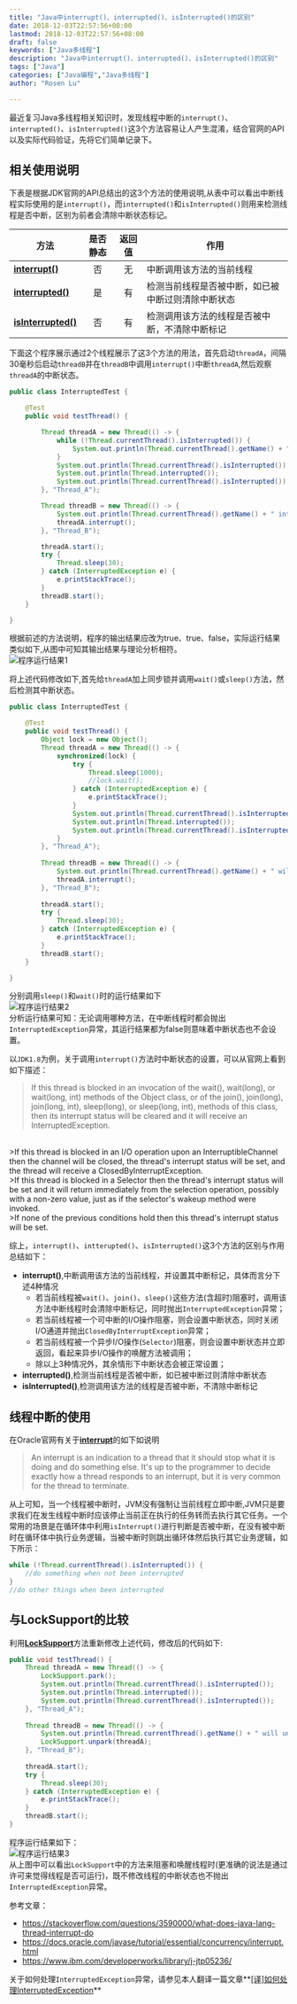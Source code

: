 ```yaml
---
title: "Java中interrupt()、interrupted()、isInterrupted()的区别"
date: 2018-12-03T22:57:56+08:00
lastmod: 2018-12-03T22:57:56+08:00
draft: false
keywords: ["Java多线程"]
description: "Java中interrupt()、interrupted()、isInterrupted()的区别"
tags: ["Java"]
categories: ["Java编程","Java多线程"]
author: "Rosen Lu"

---
```

最近复习Java多线程相关知识时，发现线程中断的`interrupt()`、`interrupted()`、`isInterrupted()`这3个方法容易让人产生混淆，结合官网的API以及实际代码验证，先将它们简单记录下。
<!--more-->

## 相关使用说明

下表是根据JDK官网的API总结出的这3个方法的使用说明,从表中可以看出中断线程实际使用的是`interrupt()`，而`interrupted()`和`isInterrupted()`则用来检测线程是否中断，区别为前者会清除中断状态标记。

| &nbsp;&nbsp;方法&nbsp;&nbsp; | 是否静态 |返回值|作用|
| --- | :----: | :----: |---|
| **[interrupt()](https://docs.oracle.com/javase/8/docs/api/java/lang/Thread.html#interrupt--)** | 否 | 无 |中断调用该方法的当前线程|
| **[interrupted()](https://docs.oracle.com/javase/8/docs/api/java/lang/Thread.html#interrupted--)** | 是 | 有 |检测当前线程是否被中断，如已被中断过则清除中断状态|
| **[isInterrupted()](https://docs.oracle.com/javase/8/docs/api/java/lang/Thread.html#isInterrupted--)** | 否 | 有 |检测调用该方法的线程是否被中断，不清除中断标记|

下面这个程序展示通过2个线程展示了这3个方法的用法，首先启动`threadA`，间隔30毫秒后启动`threadB`并在`threadB`中调用`interrupt()`中断`threadA`,然后观察`threadA`的中断状态。
```java
public class InterruptedTest {

	@Test
	public void testThread() {

		Thread threadA = new Thread(() -> {
			while (!Thread.currentThread().isInterrupted()) {
				System.out.println(Thread.currentThread().getName() + "\t" + LocalTime.now());
			}
			System.out.println(Thread.currentThread().isInterrupted());
			System.out.println(Thread.interrupted());
			System.out.println(Thread.currentThread().isInterrupted());
		}, "Thread_A");

		Thread threadB = new Thread(() -> {
			System.out.println(Thread.currentThread().getName() + " interrupt ThreadA");
			threadA.interrupt();
		}, "Thread_B");

		threadA.start();
		try {
			Thread.sleep(30);
		} catch (InterruptedException e) {
			e.printStackTrace();
		}
		threadB.start();
	}

}
```
根据前述的方法说明，程序的输出结果应改为true、true、false，实际运行结果类似如下,从图中可知其输出结果与理论分析相符。  
![程序运行结果1](/blog_img/difference-between-interrupt-interrupted-isinterrupted/thread_interrupted_running_result_1.png "程序运行结果")  

将上述代码修改如下,首先给`threadA`加上同步锁并调用`wait()`或`sleep()`方法，然后检测其中断状态。  
```java
public class InterruptedTest {

	@Test
	public void testThread() {
		Object lock = new Object();
		Thread threadA = new Thread(() -> {
			synchronized(lock) {
				try {
					Thread.sleep(1000);
					//lock.wait();
				} catch (InterruptedException e) {
					e.printStackTrace();
				}
				System.out.println(Thread.currentThread().isInterrupted());
				System.out.println(Thread.interrupted());
				System.out.println(Thread.currentThread().isInterrupted());
			}
		}, "Thread_A");
		
		Thread threadB = new Thread(() -> {
			System.out.println(Thread.currentThread().getName() + " will interrupt ThreadA");
			threadA.interrupt();
		}, "Thread_B");
		
		threadA.start();
		try {
			Thread.sleep(30);
		} catch (InterruptedException e) {
			e.printStackTrace();
		}
		threadB.start();
	}

}
```
分别调用`sleep()`和`wait()`时的运行结果如下  
![程序运行结果2](/blog_img/difference-between-interrupt-interrupted-isinterrupted/thread_interrupted_running_result_2.png "程序运行结果")  
分析运行结果可知：无论调用哪种方法，在中断线程时都会抛出`InterruptedException`异常，其运行结果都为false则意味着中断状态也不会设置。

以`JDK1.8`为例，关于调用`interrupt()`方法时中断状态的设置，可以从官网上看到如下描述：

>If this thread is blocked in an invocation of the wait(), wait(long), or wait(long, int) methods of the Object class, or of the join(), join(long), join(long, int), sleep(long), or sleep(long, int), methods of this class, then its interrupt status will be cleared and it will receive an InterruptedException.    
<br/>
>If this thread is blocked in an I/O operation upon an InterruptibleChannel then the channel will be closed, the thread's interrupt status will be set, and the thread will receive a ClosedByInterruptException.   
<br/>
>If this thread is blocked in a Selector then the thread's interrupt status will be set and it will return immediately from the selection operation, possibly with a non-zero value, just as if the selector's wakeup method were invoked.  
<br/>
>If none of the previous conditions hold then this thread's interrupt status will be set.  

综上，`interrupt()`、`intterupted()`、`isInterrupted()`这3个方法的区别与作用总结如下：

* **interrupt()**,中断调用该方法的当前线程，并设置其中断标记，具体而言分下述4种情况
	- 若当前线程被`wait()`、`join()`、`sleep()`这些方法(含超时)阻塞时，调用该方法中断线程时会清除中断标记，同时抛出`InterruptedException`异常；
	- 若当前线程被一个可中断的I/O操作阻塞，则会设置中断状态，同时关闭I/O通道并抛出`ClosedByInterruptException`异常；
	- 若当前线程被一个异步I/O操作(`Selector`)阻塞，则会设置中断状态并立即返回，看起来异步I/O操作的唤醒方法被调用；
	- 除以上3种情况外，其余情形下中断状态会被正常设置；
* **interrupted()**,检测当前线程是否被中断，如已被中断过则清除中断状态
* **isInterrupted()**,检测调用该方法的线程是否被中断，不清除中断标记

## 线程中断的使用
在Oracle官网有关于[**interrupt**](https://docs.oracle.com/javase/tutorial/essential/concurrency/interrupt.html)的如下如说明

>An interrupt is an indication to a thread that it should stop what it is doing and do something else. It's up to the programmer to decide exactly how a thread responds to an interrupt, but it is very common for the thread to terminate.

从上可知，当一个线程被中断时，JVM没有强制让当前线程立即中断,JVM只是要求我们在发生线程中断时应该停止当前正在执行的任务转而去执行其它任务。一个常用的场景是在循环体中利用`isInterrupt()`进行判断是否被中断，在没有被中断时在循环体中执行业务逻辑，当被中断时则跳出循环体然后执行其它业务逻辑，如下所示：
```java
while (!Thread.currentThread().isInterrupted()) {
	//do something when not been interrupted
}
//do other things when been interrupted
```

## 与LockSupport的比较
利用[**LockSupport**](https://docs.oracle.com/javase/7/docs/api/java/util/concurrent/locks/LockSupport.html)方法重新修改上述代码，修改后的代码如下:

```java
public void testThread() {
	Thread threadA = new Thread(() -> {
		LockSupport.park();
		System.out.println(Thread.currentThread().isInterrupted());
		System.out.println(Thread.interrupted());
		System.out.println(Thread.currentThread().isInterrupted());
	}, "Thread_A");
	
	Thread threadB = new Thread(() -> {
		System.out.println(Thread.currentThread().getName() + " will unpark ThreadA");
		LockSupport.unpark(threadA);
	}, "Thread_B");
	
	threadA.start();
	try {
		Thread.sleep(30);
	} catch (InterruptedException e) {
		e.printStackTrace();
	}
	threadB.start();
}
```
程序运行结果如下：  
![程序运行结果3](/blog_img/difference-between-interrupt-interrupted-isinterrupted/thread_interrupted_running_result_3.png "程序运行结果")   
从上图中可以看出`LockSupport`中的方法来阻塞和唤醒线程时(更准确的说法是通过许可来觉得线程是否可运行)，既不修改线程的中断状态也不抛出`InterruptedException`异常。

参考文章：

* https://stackoverflow.com/questions/3590000/what-does-java-lang-thread-interrupt-do
* https://docs.oracle.com/javase/tutorial/essential/concurrency/interrupt.html
* https://www.ibm.com/developerworks/library/j-jtp05236/

关于如何处理`InterruptedException`异常，请参见本人翻译一篇文章**[[译]如何处理InterruptedException](/post/translate/dealing-with-interrupted-exception/)**